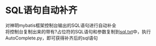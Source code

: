 # SQL语句自动补齐
对神玥mybatis框架控制台输出的SQL语句进行自动补全 <br>
将控制台复制出来的带有?占位符的SQL语句和参数复制到[sql.txt](sql.txt)中，执行AutoComplete.py，即可获得补齐后的sql语句
